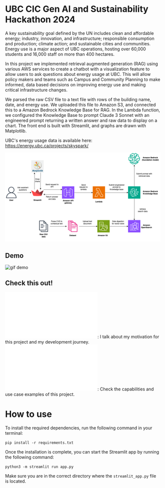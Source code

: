 # UBC CIC Gen AI and Sustainability Hackathon 2024

A key sustainability goal defined by the UN includes clean and affordable energy; industry, innovation, and infrastructure; responsible consumption and production; climate action; and sustainable cities and communities. Energy use is a major aspect of UBC operations, hosting over 60,000 students and 16,000 staff on more than 400 hectares. 

In this project we implemented retrieval augmented generation (RAG) using various AWS services to create a chatbot with a visualization feature to allow users to ask questions about energy usage at UBC. This will allow policy makers and teams such as Campus and Community Planning to make informed, data based decisions on improving energy use and making critical infrastructure changes.

We parsed the raw CSV file to a text file with rows of the building name, date, and energy use. We uploaded this file to Amazon S3, and connected this to a Amazon Bedrock Knowledge Base for RAG. In the Lambda function, we configured the Knowledge Base to prompt Claude 3 Sonnet with an engineered prompt returning a written answer and raw data to display on a chart. The front end is built with Streamlit, and graphs are drawn with Matplotlib. 

UBC's energy usage data is available here: https://energy.ubc.ca/projects/skyspark/

![alt text](./pics/arch_diagram.png "Architecture diagram")

## Demo

![gif demo](./pics/UBC_Green_Bot_DEMO.gif)

## Check this out!

![Development Journey](/docs/development_journey.md): I talk about my motivation for this project and my development journey.
![Prompt Examples](./docs/prompt_examples.md): Check the capabilities and use case examples of this project.

# How to use

To install the required dependencies, run the following command in your terminal:

```shell
pip install -r requirements.txt
```

Once the installation is complete, you can start the Streamlit app by running the following command:

```shell
python3 -m streamlit run app.py
```

Make sure you are in the correct directory where the `streamlit_app.py` file is located.